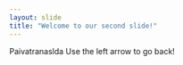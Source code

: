 ```yaml
---
layout: slide
title: "Welcome to our second slide!"
---
```

Paivatranaslda
Use the left arrow to go back!
